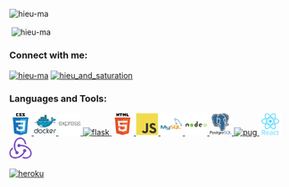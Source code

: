 <!-- ### Hi there 👋 -->

<!--
**Hieu-Ma/Hieu-Ma** is a ✨ _special_ ✨ repository because its `README.md` (this file) appears on your GitHub profile.

Here are some ideas to get you started:

-->
<!-- <h1 align="center">Hi, I'm Hieu</h1> -->
<p align="left"> <img src="https://komarev.com/ghpvc/?username=hieu-ma&label=Profile%20views&color=0e75b6&style=flat" alt="hieu-ma" /> </p>

<!-- <p><img align="left" src="https://github-readme-stats.vercel.app/api/top-langs?username=hieu-ma&show_icons=true&locale=en&layout=compact" alt="hieu-ma" /></p> -->

<p>&nbsp;<img align="center" src="https://github-readme-stats.vercel.app/api?username=hieu-ma&show_icons=true&locale=en" alt="hieu-ma" /></p>

<h3 align="left">Connect with me:</h3>
<p align="left">
<a href="https://linkedin.com/in/hieu-ma" target="blank"><img align="center" src="https://raw.githubusercontent.com/rahuldkjain/github-profile-readme-generator/master/src/images/icons/Social/linked-in-alt.svg" alt="hieu-ma" height="30" width="40" /></a>
<a href="https://instagram.com/hieu_and_saturation" target="blank"><img align="center" src="https://raw.githubusercontent.com/rahuldkjain/github-profile-readme-generator/master/src/images/icons/Social/instagram.svg" alt="hieu_and_saturation" height="30" width="40" /></a>
</p>

<h3 align="left">Languages and Tools:</h3>
<p align="left"> <a href="https://www.w3schools.com/css/" target="_blank"> <img src="https://raw.githubusercontent.com/devicons/devicon/master/icons/css3/css3-original-wordmark.svg" alt="css3" width="40" height="40"/> </a> <a href="https://www.docker.com/" target="_blank"> <img src="https://raw.githubusercontent.com/devicons/devicon/master/icons/docker/docker-original-wordmark.svg" alt="docker" width="40" height="40"/> </a> <a href="https://expressjs.com" target="_blank"> <img src="https://raw.githubusercontent.com/devicons/devicon/master/icons/express/express-original-wordmark.svg" alt="express" width="40" height="40"/> </a> <a href="https://flask.palletsprojects.com/" target="_blank"> <img src="https://www.vectorlogo.zone/logos/pocoo_flask/pocoo_flask-icon.svg" alt="flask" width="40" height="40"/> </a> <a href="https://www.w3.org/html/" target="_blank"> <img src="https://raw.githubusercontent.com/devicons/devicon/master/icons/html5/html5-original-wordmark.svg" alt="html5" width="40" height="40"/> </a> <a href="https://developer.mozilla.org/en-US/docs/Web/JavaScript" target="_blank"> <img src="https://raw.githubusercontent.com/devicons/devicon/master/icons/javascript/javascript-original.svg" alt="javascript" width="40" height="40"/> </a> <a href="https://nodejs.org" target="_blank"> </a> <a href="https://www.mysql.com/" target="_blank"> <img src="https://raw.githubusercontent.com/devicons/devicon/master/icons/mysql/mysql-original-wordmark.svg" alt="mysql" width="40" height="40"/> </a> <a href="https://nodejs.org" target="_blank"><img src="https://raw.githubusercontent.com/devicons/devicon/master/icons/nodejs/nodejs-original-wordmark.svg" alt="nodejs" width="40" height="40"/> </a> <a href="https://www.postgresql.org" target="_blank"> <img src="https://raw.githubusercontent.com/devicons/devicon/master/icons/postgresql/postgresql-original-wordmark.svg" alt="postgresql" width="40" height="40"/> </a> <a href="https://pugjs.org" target="_blank"> <img src="https://cdn.worldvectorlogo.com/logos/pug.svg" alt="pug" width="40" height="40"/> </a> <a href="https://reactjs.org/" target="_blank"> <img src="https://raw.githubusercontent.com/devicons/devicon/master/icons/react/react-original-wordmark.svg" alt="react" width="40" height="40"/> </a> <a href="https://redux.js.org" target="_blank"> <img src="https://raw.githubusercontent.com/devicons/devicon/master/icons/redux/redux-original.svg" alt="redux" width="40" height="40"/> </a> </p> <a href="https://heroku.com" target="_blank"> <img src="https://www.vectorlogo.zone/logos/heroku/heroku-icon.svg" alt="heroku" width="40" height="40"/> </a>

<!-- 🔭 I’m currently working on an <a href="https://www.express.com/">Express</a> clone! -->
<!-- - 🌱 I’m currently learning ...
- 👯 I’m looking to collaborate on ...
- 🤔 I’m looking for help with ...
- 💬 Ask me about anything!
- 📫 How to reach me: ...
- 😄 Pronouns: ... -->
<!-- ⚡ Fun fact: I like to draw! -->
